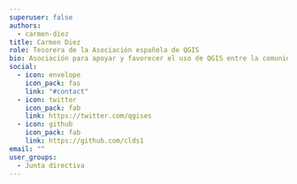 ```yaml
---
superuser: false
authors:
  - carmen-diez
title: Carmen Diez
role: Tesorera de la Asociación española de QGIS
bio: Asociación para apoyar y favorecer el uso de QGIS entre la comunidad española.
social:
  - icon: envelope
    icon_pack: fas
    link: "#contact"
  - icon: twitter
    icon_pack: fab
    link: https://twitter.com/qgises
  - icon: github
    icon_pack: fab
    link: https://github.com/clds1
email: ""
user_groups:
  - Junta directiva
---
```


